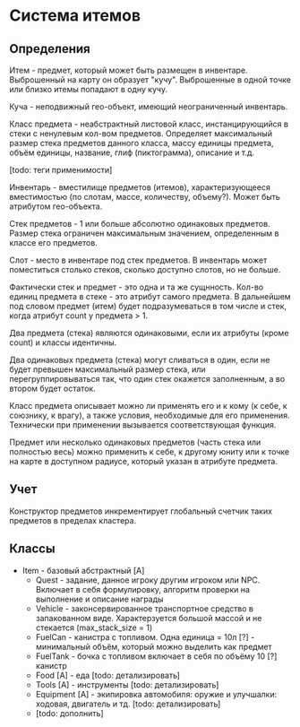 ﻿
# Система итемов #

## Определения ##

Итем - предмет, который может быть размещен в инвентаре. Выброшенный на карту он образует
"кучу". Выброшенные в одной точке или близко итемы попадают в одну кучу.

Куча - неподвижный гео-объект, имеющий неограниченный инвентарь.

Класс предмета - неабстрактный листовой класс, инстанцирующийся в стеки с ненулевым
кол-вом предметов. Определяет максимальный размер стека предметов данного класса,
массу единицы предмета, объём единицы, название, глиф (пиктограмма), описание и т.д.

[todo: теги применимости]

Инвентарь - вместилище предметов (итемов), характеризующееся вместимостью (по слотам,
массе, количеству, объему?). Может быть атрибутом гео-объекта.

Стек предметов - 1 или больше абсолютно одинаковых предметов. Размер стека ограничен
максимальным значением, определенным в классе его предметов.

Слот - место в инвентаре под стек предметов. В инвентарь может поместиться столько
стеков, сколько доступно слотов, но не больше.

Фактически стек и предмет - это одна и та же сущнность. Кол-во единиц предмета в стеке -
это атрибут самого предмета. В дальнейшем под словом предмет (итем) будет подразумеваться
в том числе и стек, когда атрибут count у предмета > 1.

Два предмета (стека) являются одинаковыми, если их атрибуты (кроме count) и классы 
идентичны.

Два одинаковых предмета (стека) могут сливаться в один, если не будет превышен
максимальный размер стека, или перегруппировываться так, что один стек окажется
заполненным, а во втором будет остаток.

Класс предмета описывает можно ли применять его и к кому (к себе, к союзнику, к врагу),
а также условия, необходимые для его применения. Технически при применении вызывается
соответствующая функция.

Предмет или несколько одинаковых предметов (часть стека или полностью весь) можно
применить к себе, к другому юниту или к точке на карте в доступном радиусе,
который указан в атрибуте предмета.


## Учет ##

Конструктор предметов инкрементирует глобальный счетчик таких предметов в пределах
кластера.


## Классы ##

- Item - базовый абстрактный [A]
    - Quest - задание, данное игроку другим игроком или NPC. Включает в себя
      формулировку, алгоритм проверки на выполнение и описание награды
    - Vehicle - законсервированное транспортное средство в запакованном виде.
      Характерзуется большой массой и не стекается (max_stack_size = 1)
    - FuelCan - канистра с топливом. Одна единица = 10л [?] - минимальный объём,
      который можно выделить как предмет
    - FuelTank - бочка с топливом включает в себя по объёму 10 [?] канистр
    - Food [A] - еда [todo: детализировать]
    - Tools [A] - инструменты [todo: детализировать]
    - Equipment [A] - экипировка автомобиля: оружие и улучшалки: ходовая, двигатель
      и тд. [todo: детализировать]
	- [todo: дополнить]
  